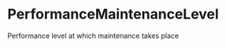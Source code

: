 PerformanceMaintenanceLevel
===========================

Performance level at which maintenance takes place
